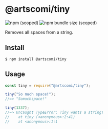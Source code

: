 


# @artscomi/tiny

![npm (scoped)](https://img.shields.io/npm/v/@artscomi/tiny)
![npm bundle size (scoped)](https://img.shields.io/bundlephobia/min/@artscomi/tiny)


Removes all spaces from a string.

## Install

```
$ npm install @artscomi/tiny
```

## Usage

```js
const tiny = require("@artscomi/tiny");

tiny("So much space!");
//=> "Somuchspace!"

tiny(1337);
//=> Uncaught TypeError: Tiny wants a string!
//    at tiny (<anonymous>:2:41)
//    at <anonymous>:1:1
```
